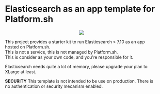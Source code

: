 # Elasticsearch as an app template for Platform.sh

<p align="center"><a href="https://console.platform.sh/projects/create-project/?template=https://github.com/vrobert78/platformsh-elasticsearch-as-an-app/blob/main/template-definition.yaml" target="_blank" title="Deploy with Platform.sh"><img src="https://platform.sh/images/deploy/deploy-button-lg-blue.svg"></a></p>

This project provides a starter kit to run Elasticsearch > 7.10 as an app hosted on Platform.sh.<br/>
This is not a service, this is not managed by Platform.sh.<br/>
This is consider as your own code, and you're responsible for it.<br/>

Elasticsearch needs quite a lot of memory, please upgrade your plan to XLarge at least.

**SECURITY** This template is not intended to be use on production. There is no authentication or security mecanism enabled.
